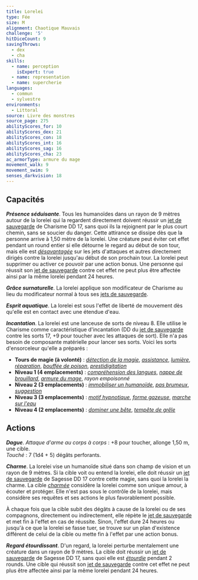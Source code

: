```yaml
---
title: Lorelei
type: Fée
size: M
alignment: Chaotique Mauvais
challenge: '5'
hitDiceCount: 9
savingThrows:
  - dex
  - cha
skills:
  - name: perception
    isExpert: true
  - name: representation
  - name: supercherie
languages:
  - commun
  - sylvestre
environments:
  - Littoral
source: Livre des monstres
source_page: 275
abilityScores_for: 10
abilityScores_dex: 21
abilityScores_con: 18
abilityScores_int: 16
abilityScores_sag: 16
abilityScores_cha: 23
ac_armorType: armure du mage
movement_walk: 9
movement_swim: 9
senses_darkvision: 18
---
```

## Capacités
_**Présence séduisante**_. Tous les humanoïdes dans un rayon de 9 mètres autour de la lorelei qui la regardent directement doivent réussir un [jet de sauvegarde](/utiliser-les-caracteristiques/#jets-de-sauvegarde) de Charisme DD 17, sans quoi ils la rejoignent par le plus court chemin, sans se soucier du danger. Cette attirance se dissipe dès que la personne arrive à 1,50 mètre de la lorelei. Une créature peut éviter cet effet pendant un round entier si elle détourne le regard au début de son tour, mais elle est [_désavantagée_](/utiliser-les-caracteristiques/#avantage-et-desavantage) sur les jets d'attaques et autres directement dirigés contre la lorelei jusqu'au début de son prochain tour. La lorelei peut supprimer ou activer ce pouvoir par une action bonus. Une personne qui réussit son [jet de sauvegarde](/utiliser-les-caracteristiques/#jets-de-sauvegarde) contre cet effet ne peut plus être affectée ainsi par la même lorelei pendant 24 heures.

_**Grâce surnaturelle**_. La lorelei applique son modificateur de Charisme au lieu du modificateur normal à tous ses [jets de sauvegarde](/utiliser-les-caracteristiques/#jets-de-sauvegarde).

_**Esprit aquatique**_. La lorelei est sous l'effet de liberté de mouvement dès qu'elle est en contact avec une étendue d'eau.

_**Incantation**_. La lorelei est une lanceuse de sorts de niveau 8. Elle utilise le Charisme comme caractéristique d'incantation (DD du [jet de sauvegarde](/utiliser-les-caracteristiques/#jets-de-sauvegarde) contre les sorts 17, +9 pour toucher avec les attaques de sort). Elle n'a pas besoin de composante matérielle pour lancer ses sorts. Voici les sorts d'ensorceleur qu'elle a préparés :
* **Tours de magie (à volonté)** : [_détection de la magie_](/grimoire/detection-de-la-magie/), [_assistance_](/grimoire/assistance/), [_lumière_](/grimoire/lumiere/), [_réparation_](/grimoire/reparation/), [_bouffée de poison_](/grimoire/bouffee-de-poison/), [_prestidigitation_](/grimoire/prestidigitation/)
* **Niveau 1 (4 emplacements)** : [_compréhension des langues_](/grimoire/comprehension-des-langues/), [_nappe de brouillard_](/grimoire/nappe-de-brouillard/), [_armure du mage_](/grimoire/armure-du-mage/), _rayon empoisonné_
* **Niveau 2 (3 emplacements)** : [_immobiliser un humanoïde_](/grimoire/immobiliser-un-humanoide/), [_pas brumeux_](/grimoire/pas-brumeux/), [_suggestion_](/grimoire/suggestion/)
* **Niveau 3 (3 emplacements)** : [_motif hypnotique_](/grimoire/motif-hypnotique/), [_forme gazeuse_](/grimoire/forme-gazeuse/), [_marche sur l'eau_](/grimoire/marche-sur-l-eau/)
* **Niveau 4 (2 emplacements)** : [_dominer une bête_](/grimoire/dominer-une-bete/), [_tempête de grêle_](/grimoire/tempete-de-grele/)

## Actions
_**Dague**_. _Attaque d'arme au corps à corps_ : +8 pour toucher, allonge 1,50 m, une cible.  
_Touché_ : 7 (1d4 + 5) dégâts perforants.

_**Charme**_. La lorelei vise un humanoïde situé dans son champ de vision et un rayon de 9 mètres. Si la cible voit ou entend la lorelei, elle doit réussir un [jet de sauvegarde](/utiliser-les-caracteristiques/#jets-de-sauvegarde) de Sagesse DD 17 contre cette magie, sans quoi la lorelei la charme. La cible [_charmée_](/gerer-la-sante-du-personnage/#charme) considère la lorelei comme son unique amour, à écouter et protéger. Elle n'est pas sous le contrôle de la lorelei, mais considère ses requêtes et ses actions le plus favorablement possible.

À chaque fois que la cible subit des dégâts à cause de la lorelei ou de ses compagnons, directement ou indirectement, elle répète le [jet de sauvegarde](/utiliser-les-caracteristiques/#jets-de-sauvegarde) et met fin à l'effet en cas de réussite. Sinon, l'effet dure 24 heures ou jusqu'à ce que la lorelei se fasse tuer, se trouve sur un plan d'existence différent de celui de la cible ou mette fin à l'effet par une action bonus.

_**Regard étourdissant**_. D'un regard, la lorelei perturbe mentalement une créature dans un rayon de 9 mètres. La cible doit réussir un [jet de sauvegarde](/utiliser-les-caracteristiques/#jets-de-sauvegarde) de Sagesse DD 17, sans quoi elle est [_étourdie_](/gerer-la-sante-du-personnage/#etourdi) pendant 2 rounds. Une cible qui réussit son [jet de sauvegarde](/utiliser-les-caracteristiques/#jets-de-sauvegarde) contre cet effet ne peut plus être affectée ainsi par la même lorelei pendant 24 heures.
